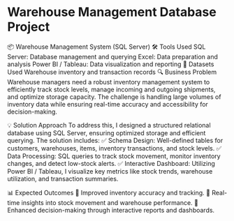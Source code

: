 # Warehouse Management Database Project
📦 Warehouse Management System (SQL Server)
🛠 Tools Used
SQL Server: Database management and querying
Excel: Data preparation and analysis
Power BI / Tableau: Data visualization and reporting
📂 Datasets Used
Warehouse inventory and transaction records
🔍 Business Problem
Warehouse managers need a robust inventory management system to efficiently track stock levels, manage incoming and outgoing shipments, and optimize storage capacity. The challenge is handling large volumes of inventory data while ensuring real-time accuracy and accessibility for decision-making.

💡 Solution Approach
To address this, I designed a structured relational database using SQL Server, ensuring optimized storage and efficient querying. The solution includes:
✅ Schema Design: Well-defined tables for customers, warehouses, items, inventory transactions, and stock levels.
✅ Data Processing: SQL queries to track stock movement, monitor inventory changes, and detect low-stock alerts.
✅ Interactive Dashboard: Utilizing Power BI / Tableau, I visualize key metrics like stock trends, warehouse utilization, and transaction summaries.

📊 Expected Outcomes
📌 Improved inventory accuracy and tracking.
📌 Real-time insights into stock movement and warehouse performance.
📌 Enhanced decision-making through interactive reports and dashboards.
